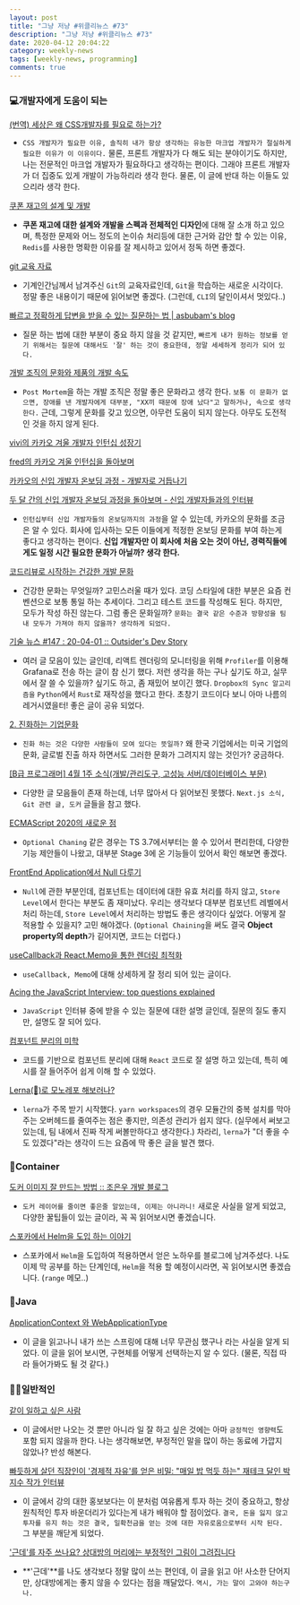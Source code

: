 ```yaml
---
layout: post
title: "그냥 저냥 #위클리뉴스 #73"
description: "그냥 저냥 #위클리뉴스 #73"
date: 2020-04-12 20:04:22
category: weekly-news
tags: [weekly-news, programming]
comments: true
---
```

  
### 💻개발자에게 도움이 되는

[(번역) 세상은 왜 CSS개발자를 필요로 하는가?](https://medium.com/@Baksure/%EB%B2%88%EC%97%AD-%EC%84%B8%EC%83%81%EC%9D%80-%EC%99%9C-css%EA%B0%9C%EB%B0%9C%EC%9E%90%EB%A5%BC-%ED%95%84%EC%9A%94%EB%A1%9C-%ED%95%98%EB%8A%94%EA%B0%80-c3465999301b)

- `CSS 개발자가 필요한 이유, 솔직히 내가 항상 생각하는 유능한 마크업 개발자가 절실하게 필요한 이유가 이 이유이다.` 물론, 프론트 개발자가 다 해도 되는 분야이기도 하지만, 나는 전문적인 마크업 개발자가 필요하다고 생각하는 편이다. 그래야 프론트 개발자가 더 집중도 있게 개발이 가능하리라 생각 한다. 물론, 이 글에 반대 하는 이들도 있으리라 생각 한다.

[쿠폰 재고의 설계 및 개발](https://pkgonan.github.io/2020/04/stock)

- **쿠폰 재고에 대한 설계와 개발을 스펙과 전체적인 디자인**에 대해 잘 소개 하고 있으며, 특정한 문제와 어느 정도의 논이슈 처리등에 대한 근거와 감안 할 수 있는 이유, `Redis`를 사용한 명확한 이유를 잘 제시하고 있어서 정독 하면 좋겠다.

[git 교육 자료](https://johngrib.github.io/wiki/git-tutorial/)

- 기계인간님께서 남겨주신 `Git`의 교육자료인데, `Git`을 학습하는 새로운 시각이다. 정말 좋은 내용이기 때문에 읽어보면 좋겠다. (그런데, `CLI`의 달인이셔서 멋있다..)

[빠르고 정확하게 답변을 받을 수 있는 질문하는 법 | asbubam's blog](https://blog.2dal.com/2020/04/01/%EB%B9%A0%EB%A5%B4%EA%B3%A0-%EC%A0%95%ED%99%95%ED%95%98%EA%B2%8C-%EB%8B%B5%EB%B3%80%EC%9D%84-%EB%B0%9B%EC%9D%84-%EC%88%98-%EC%9E%88%EB%8A%94-%EC%A7%88%EB%AC%B8%ED%95%98%EB%8A%94-%EB%B2%95/)

- 질문 하는 법에 대한 부분이 중요 하지 않을 것 같지만, `빠르게 내가 원하는 정보를 얻기 위해서는 질문에 대해서도 '잘' 하는 것이 중요한데, 정말 세세하게 정리가 되어 있다.`

[개발 조직의 문화와 제품의 개발 속도](https://suhyunbaik.github.io/devops/2020/04/01/dev-culture-and-speed/)

- `Post Mortem`을 하는 개발 조직은 정말 좋은 문화라고 생각 한다. `보통 이 문화가 없으면, 장애를 낸 개발자에게 대부분, "XX끼 때문에 장애 났다"고 말하거나, 속으로 생각 한다.` 근데, 그렇게 문화를 갖고 있으면, 아무런 도움이 되지 않는다. 아무도 도전적인 것을 하지 않게 된다.

[vivi의 카카오 겨울 개발자 인턴십 성장기](https://tech.kakao.com/2020/04/01/2019-internship-vivi/)

[fred의 카카오 겨울 인턴십을 돌아보며](https://tech.kakao.com/2020/04/01/2019-internship-fred/)

[카카오의 신입 개발자 온보딩 과정 - 개발자로 거듭나기](https://tech.kakao.com/2020/03/23/becoming-a-kakao-developer/)

[두 달 간의 신입 개발자 온보딩 과정을 돌아보며 - 신입 개발자들과의 인터뷰](https://tech.kakao.com/2020/03/30/newkrew-interview/)

- `인턴십부터 신입 개발자들의 온보딩까지의 과정`을 알 수 있는데, 카카오의 문화를 조금은 알 수 있다. 회사에 입사하는 모든 이들에게 적정한 온보딩 문화를 부여 하는게 좋다고 생각하는 편이다. **신입 개발자만 이 회사에 처음 오는 것이 아닌, 경력직들에게도 일정 시간 필요한 문화가 아닐까? 생각 한다.**

[코드리뷰로 시작하는 건강한 개발 문화](https://blog.shiren.dev/2020-01-11-%EC%BD%94%EB%93%9C%EB%A6%AC%EB%B7%B0%EB%A1%9C-%EC%8B%9C%EC%9E%91%ED%95%98%EB%8A%94-%EA%B1%B4%EA%B0%95%ED%95%9C-%EA%B0%9C%EB%B0%9C-%EB%AC%B8%ED%99%94/)

- 건강한 문화는 무엇일까? 고민스러울 때가 있다. 코딩 스타일에 대한 부분은 요즘 컨벤션으로 보통 통일 하는 추세이다. 그리고 테스트 코드를 작성해도 된다. 하지만, 모두가 작성 하진 않는다. 그럼 좋은 문화일까? `문화는 결국 같은 수준과 방향성을 팀내 모두가 가져야 하지 않을까? 생각하게 되었다.`

[기술 뉴스 #147 : 20-04-01 :: Outsider's Dev Story](https://blog.outsider.ne.kr/1480)

- 여러 글 모음이 있는 글인데, 리액트 렌더링의 모니터링을 위해 `Profiler`를 이용해 Grafana로 전송 하는 글이 참 신기 했다. 저런 생각을 하는 구나 싶기도 하고, 실무에서 잘 쓸 수 있을까? 싶기도 하고, 좀 재밌어 보이긴 했다. `Dropbox의 Sync 알고리즘을` `Python`에서 `Rust`로 재작성을 했다고 한다. 초창기 코드이다 보니 아마 나름의 레거시였을터! 좋은 글이 공유 되었다.

[2. 진화하는 기업문화](https://brunch.co.kr/@svillustrated/74)

- `진화 하는 것은 다양한 사람들이 모여 있다는 뜻일까?` 왜 한국 기업에서는 미국 기업의 문화, 글로벌 진출 하자 하면서도 그러한 문화가 그려지지 않는 것인가? 궁금하다.

[[B급 프로그래머] 4월 1주 소식(개발/관리도구, 고성능 서버/데이터베이스 부문)](http://jhrogue.blogspot.com/2020/04/b-4-1.html)

- 다양한 글 모음들이 존재 하는데, 너무 많아서 다 읽어보진 못했다. `Next.js 소식, Git 관련 글, 도커` 글들을 참고 했다.

[ECMAScript 2020의 새로운 점](https://ui.toast.com/weekly-pick/ko_20200409/?fbclid=IwAR2YWdr8_lOegZflaJSdAfG9nuTApDd3wNvRLmvA-KmNXNQhoNPzDUDqByo)

- `Optional Chaning` 같은 경우는 TS 3.7에서부터는 쓸 수 있어서 편리한데, 다양한 기능 제안들이 나왔고, 대부분 Stage 3에 온 기능들이 있어서 확인 해보면 좋겠다.

[FrontEnd Application에서 Null 다루기](https://jbee.io/react/react-data-null-handling/)

- `Null`에 관한 부분인데, 컴포넌트는 데이터에 대한 유효 처리를 하지 않고, `Store Level`에서 한다는 부분도 좀 재미났다. 우리는 생각보다 대부분 컴포넌트 레벨에서 처리 하는데, `Store Level`에서 처리하는 방법도 좋은 생각이다 싶었다. 어떻게 잘 적용할 수 있을지? 고민 해야겠다. (`Optional Chaining`을 써도 결국 **Object property의 depth**가 깉어지면, 코드는 더럽다.)

[useCallback과 React.Memo을 통한 렌더링 최적화](https://velog.io/@yejinh/useCallback%EA%B3%BC-React.Memo%EC%9D%84-%ED%86%B5%ED%95%9C-%EB%A0%8C%EB%8D%94%EB%A7%81-%EC%B5%9C%EC%A0%81%ED%99%94)

- `useCallback, Memo`에 대해 상세하게 잘 정리 되어 있는 글이다.

[Acing the JavaScript Interview: top questions explained](https://dev.to/educative/acing-the-javascript-interview-top-questions-explained-59b7)

- `JavaScript` 인터뷰 중에 받을 수 있는 질문에 대한 설명 글인데, 질문의 질도 좋지만, 설명도 잘 되어 있다.

[컴포넌트 분리의 미학]([https://vallista.kr/2020/03/29/Component-분리의-미학/](https://vallista.kr/2020/03/29/Component-%EB%B6%84%EB%A6%AC%EC%9D%98-%EB%AF%B8%ED%95%99/))

- 코드를 기반으로 컴포넌트 분리에 대해 `React` 코드로 잘 설명 하고 있는데, 특히 예시를 잘 들어주어 쉽게 이해 할 수 있었다.

[Lerna(🐉)로 모노레포 해보러나?](https://medium.com/jung-han/lerna-%EB%A1%9C-%EB%AA%A8%EB%85%B8%EB%A0%88%ED%8F%AC-%ED%95%B4%EB%B3%B4%EB%9F%AC%EB%82%98-34c8e008106a)

- `lerna`가 주목 받기 시작했다. `yarn workspaces`의 경우 모듈간의 중복 설치를 막아주는 오버헤드를 줄여주는 점은 좋지만, 의존성 관리가 쉽지 않다. (실무에서 써보고 있는데, 팀 내에서 진짜 작게 써볼만하다고 생각한다.) 차라리, `lerna`가 "더 좋을 수도 있겠다"라는 생각이 드는 요즘에 딱 좋은 글을 발견 했다.

### 🐳Container

[도커 이미지 잘 만드는 방법 :: 조은우 개발 블로그](https://jonnung.dev/docker/2020/04/08/optimizing-docker-images/)

- `도커 레이어를 줄이면 좋은줄 알았는데, 이제는 아니라니!` 새로운 사실을 알게 되었고, 다양한 꿀팁들이 있는 글이라, 꼭 꼭 읽어보시면 좋겠습니다.

[스포카에서 Helm을 도입 하는 이야기](https://spoqa.github.io/2020/03/30/k8s-with-helm-chart.html)

- 스포카에서 `Helm`을 도입하여 적용하면서 얻은 노하우를 블로그에 남겨주셨다. 나도 이제 막 공부를 하는 단계인데, `Helm`을 적용 할 예정이시라면, 꼭 읽어보시면 좋겠습니다. (`range` 메모..)

### 🔧Java

[ApplicationContext 와 WebApplicationType](https://pplenty.tistory.com/2)

- 이 글을 읽고나니 내가 쓰는 스프링에 대해 너무 무관심 했구나 라는 사실을 알게 되었다. 이 글을 읽어 보시면, 구현체를 어떻게 선택하는지 알 수 있다. (물론, 직접 따라 들어가봐도 될 것 같다.)

### 👍🏻일반적인

[같이 일하고 싶은 사람](https://brunch.co.kr/@hyungsukkim/99)

- 이 글에서만 나오는 것 뿐만 아니라 일 잘 하고 싶은 것에는 아마 `긍정적인 영향력`도 포함 되지 않을까 한다. 나는 생각해보면, 부정적인 말을 많이 하는 동료에 가깝지 않았나? 반성 해본다.

[빠듯하게 살던 직장인이 '경제적 자유'를 얻은 비밀: "매일 밥 먹듯 하는" 재테크 달인 박지수 작가 인터뷰](https://ppss.kr/archives/215670)

- 이 글에서 강의 대한 홍보보다는 이 분처럼 여유롭게 투자 하는 것이 중요하고, 항상 원칙적인 투자 바운더리가 있다는게 내가 배워야 할 점이었다. `결국, 돈을 잃지 않고 투자를 유지 하는 것은 결국, 일확천금을 얻는 것에 대한 자유로움으로부터 시작 된다.` 그 부분을 깨닫게 되었다.

['근데'를 자주 쓰나요? 상대방의 머리에는 부정적인 그림이 그려집니다](https://ppss.kr/archives/214836)

- **'근데'**를 나도 생각보다 정말 많이 쓰는 편인데, 이 글을 읽고 아! 사소한 단어지만, 상대방에게는 좋지 않을 수 있다는 점을 깨달았다. `역시, 가는 말이 고와야 하는구나.`
